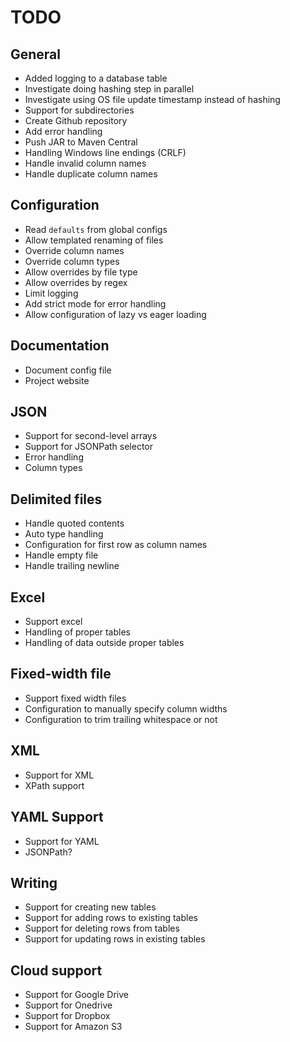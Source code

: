 # TODO

## General

* Added logging to a database table
* Investigate doing hashing step in parallel
* Investigate using OS file update timestamp instead of hashing
* Support for subdirectories
* Create Github repository
* Add error handling
* Push JAR to Maven Central
* Handling Windows line endings (CRLF)
* Handle invalid column names
* Handle duplicate column names

## Configuration

* Read `defaults` from global configs
* Allow templated renaming of files
* Override column names
* Override column types
* Allow overrides by file type
* Allow overrides by regex
* Limit logging
* Add strict mode for error handling
* Allow configuration of lazy vs eager loading

## Documentation

* Document config file
* Project website

## JSON

* Support for second-level arrays
* Support for JSONPath selector
* Error handling
* Column types

## Delimited files

* Handle quoted contents
* Auto type handling
* Configuration for first row as column names
* Handle empty file
* Handle trailing newline

## Excel

* Support excel
* Handling of proper tables
* Handling of data outside proper tables

## Fixed-width file

* Support fixed width files
* Configuration to manually specify column widths
* Configuration to trim trailing whitespace or not

## XML

* Support for XML
* XPath support

## YAML Support

* Support for YAML
* JSONPath?

## Writing

* Support for creating new tables
* Support for adding rows to existing tables
* Support for deleting rows from tables
* Support for updating rows in existing tables

## Cloud support

* Support for Google Drive
* Support for Onedrive
* Support for Dropbox
* Support for Amazon S3
